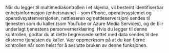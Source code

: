 Når du legger til multimediakontrollen i et skjema, vil bestemt identifiserbar enhetsinformasjon (enhetsnavnet – som iPhone, operativsystemet og operativsystemversjonen, nettleseren og nettleserversjon) sendes til tjenesten som du kaller (som YouTube or Azure Media Services), og de blir underlagt tjenestens personvernerklæring. Hvis du legger til denne kontrollen, godtar du at dette begrensede settet med data sendes til den eksterne tjenesten du kaller. Vær oppmerksom på at du kan fjerne kontrollen når som helst for å avslutte bruken av denne funksjonen.